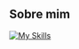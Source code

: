 ## Sobre mim

[![My Skills](https://api.devicons.dev.br/icon?icons=GoLang%2CLinux%2CDebian&size=48&theme=dark&perline=30)](https://skillicons.dev)
